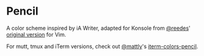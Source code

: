 # Pencil

A color scheme inspired by iA Writer, adapted for Konsole from [@reedes](https://github.com/reedes)' [original version](https://github.com/reedes/vim-colors-pencil) for Vim.

For mutt, tmux and iTerm versions, check out [@mattly](https://github.com/mattly)'s [iterm-colors-pencil](https://github.com/mattly/iterm-colors-pencil).
